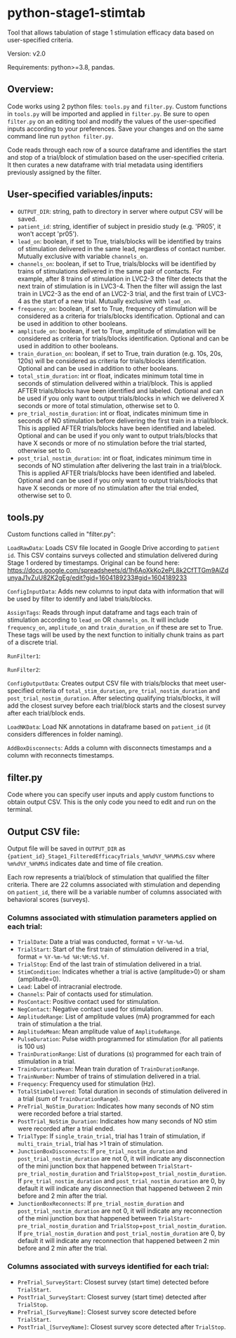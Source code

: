 # python-stage1-stimtab
Tool that allows tabulation of stage 1 stimulation efficacy data based on user-specified criteria.

Version: v2.0

Requirements: python>=3.8, pandas.

## Overview:
Code works using 2 python files: `tools.py` and `filter.py`. Custom functions in `tools.py` will be imported and applied in `filter.py`. Be sure to open `filter.py` on an editing tool and modify the values of the user-specified inputs according to your preferences. Save your changes and on the same command line run `python filter.py`. 

Code reads through each row of a source dataframe and identifies the start and stop of a trial/block of stimulation based on the user-specified criteria. It then curates a new dataframe with trial metadata using identifiers previously assigned by the filter.    

## User-specified variables/inputs:

* `OUTPUT_DIR`: string, path to directory in server where output CSV will be saved.
* `patient_id`: string, identifier of subject in presidio study (e.g. 'PR05', it won't accept 'pr05').
* `lead_on`: boolean, if set to True, trials/blocks will be identified by trains of stimulation delivered in the same lead, regardless of contact number. Mutually exclusive with variable `channels_on`.
* `channels_on`: boolean, if set to True, trials/blocks will be identified by trains of stimulations delivered in the same pair of contacts. For example, after 8 trains of stimulation in LVC2-3 the filter detects that the next train of stimulation is in LVC3-4. Then the filter will assign the last train in LVC2-3 as the end of an LVC2-3 trial, and the first train of LVC3-4 as the start of a new trial. Mutually exclusive with `lead_on`.
* `frequency_on`: boolean, if set to True, frequency of stimulation will be considered as a criteria for trials/blocks identification. Optional and can be used in addition to other booleans. 
* `amplitude_on`: boolean, if set to True, amplitude of stimulation will be considered as criteria for trials/blocks identification. Optional and can be used in addition to other booleans.
* `train_duration_on`: boolean, if set to True, train duration (e.g. 10s, 20s, 120s) will be considered as criteria for trials/blocks identification. Optional and can be used in addition to other booleans.
* `total_stim_duration`: int or float, indicates minimum total time in seconds of stimulation delivered within a trial/block. This is applied AFTER trials/blocks have been identified and labeled. Optional and can be used if you only want to output trials/blocks in which we delivered X seconds or more of total stimulation, otherwise set to 0.
* `pre_trial_nostim_duration`: int or float, indicates minimum time in seconds of NO stimulation before delivering the first train in a trial/block. This is applied AFTER trials/blocks have been identified and labeled. Optional and can be used if you only want to output trials/blocks that have X seconds or more of no stimulation before the trial started, otherwise set to 0.  
* `post_trial_nostim_duration`: int or float, indicates minimum time in seconds of NO stimulation after delivering the last train in a trial/block. This is applied AFTER trials/blocks have been identified and labeled. Optional and can be used if you only want to output trials/blocks that have X seconds or more of no stimulation after the trial ended, otherwise set to 0.

     
## tools.py
Custom functions called in "filter.py":

`LoadRawData`: Loads CSV file located in Google Drive according to `patient id`. This CSV contains surveys collected and stimulation delivered during Stage 1 ordered by timestamps. Original can be found here: https://docs.google.com/spreadsheets/d/1h6AoXkKo2ePL8k2CfTTGm9AlZdunyaJ1vZuU82K2gEg/edit?gid=1604189233#gid=1604189233 

`ConfigInputData`: Adds new columns to input data with information that will be used by filter to identify and label trials/blocks.

`AssignTags`: Reads through input dataframe and tags each train of stimulation according to `lead_on` OR `channels_on`. It will include `frequency_on`, `amplitude_on` and `train_duration_on` if these are set to True. These tags will be used by the next function to initially chunk trains as part of a discrete trial. 

`RunFilter1`: 

`RunFilter2`:   

`ConfigOutputData`: Creates output CSV file with trials/blocks that meet user-specified criteria of `total_stim_duration`, `pre_trial_nostim_duration` and `post_trial_nostim_duration`. After selecting qualifying trials/blocks, it will add the closest survey before each trial/block starts and the closest survey after each trial/block ends.  

`LoadNKData`: Load NK annotations in dataframe based on `patient_id` (it considers differences in folder naming).

`AddBoxDisconnects`: Adds a column with disconnects timestamps and a column with reconnects timestamps.

## filter.py
Code where you can specify user inputs and apply custom functions to obtain output CSV. This is the only code you need to edit and run on the terminal.

## Output CSV file:
Output file will be saved in `OUTPUT_DIR` as `{patient_id}_Stage1_FilteredEfficacyTrials_%m%d%Y_%H%M%S`.csv where `%m%d%Y_%H%M%S` indicates date and time of file creation. 

Each row represents a trial/block of stimulation that qualified the filter criteria. There are 22 columns associated with stimulation and depending on `patient_id`, there will be a variable number of columns associated with behavioral scores (surveys). 

### Columns associated with stimulation parameters applied on each trial:

* `TrialDate`: Date a trial was conducted, format = `%Y-%m-%d`.
* `TrialStart`: Start of the first train of stimulation delivered in a trial, format = `%Y-%m-%d %H:%M:%S.%f`. 
* `TrialStop`: End of the last train of stimulation delivered in a trial.
* `StimCondition`: Indicates whether a trial is active (amplitude>0) or sham (amplitude=0).
* `Lead`: Label of intracranial electrode.
* `Channels`: Pair of contacts used for stimulation.
* `PosContact`: Positive contact used for stimulation.
* `NegContact`: Negative contact used for stimulation. 
* `AmplitudeRange`: List of amplitude values (mA) programmed for each train of stimulation a the trial.
* `AmplitudeMean`: Mean amplitude value of `AmplitudeRange`. 
* `PulseDuration`: Pulse width programmed for stimulation (for all patients is 100 us)
* `TrainDurationRange`: List of durations (s) programmed for each train of stimulation in a trial.
* `TrainDurationMean`: Mean train duration of `TrainDurationRange`.
* `TrainNumber`: Number of trains of stimulation delivered in a trial. 
* `Frequency`: Frequency used for stimulation (Hz).
* `TotalStimDelivered`: Total duration in seconds of stimulation delivered in a trial (sum of `TrainDurationRange`).
* `PreTrial_NoStim_Duration`: Indicates how many seconds of NO stim were recorded before a trial started.
* `PostTrial_NoStim_Duration`: Indicates how many seconds of NO stim were recorded after a trial ended.
* `TrialType`: If `single_train_trial`, trial has 1 train of stimulation, if `multi_train_trial`, trial has >1 train of stimulation.
* `JunctionBoxDisconnects`: If `pre_trial_nostim_duration` and `post_trial_nostim_duration` are not 0, it will indicate any disconnection of the mini junction box that happened between `TrialStart`-`pre_trial_nostim_duration` and `TrialStop`+`post_trial_nostim_duration`. If `pre_trial_nostim_duration` and `post_trial_nostim_duration` are 0, by default it will indicate any disconnection that happened between 2 min before and 2 min after the trial.
* `JunctionBoxReconnects`: If `pre_trial_nostim_duration` and `post_trial_nostim_duration` are not 0, it will indicate any reconnection of the mini junction box that happened between `TrialStart`-`pre_trial_nostim_duration` and `TrialStop`+`post_trial_nostim_duration`. If `pre_trial_nostim_duration` and `post_trial_nostim_duration` are 0, by default it will indicate any reconnection that happened between 2 min before and 2 min after the trial.

### Columns associated with surveys identified for each trial:

* `PreTrial_SurveyStart`: Closest survey (start time) detected before `TrialStart`.
* `PostTrial_SurveyStart`: Closest survey (start time) detected after `TrialStop`.
* `PreTrial_[SurveyName]`: Closest survey score detected before `TrialStart`.
* `PostTrial_[SurveyName]`: Closest survey score detected after `TrialStop`.



